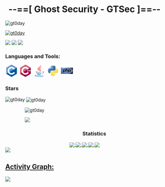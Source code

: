 <h1 align="center">--==[ Ghost Security - GTSec ]==--</h1>
<p
 align="left"> <img 
src="https://komarev.com/ghpvc/?username=gt0day&label=Profile%20views&color=0e75b6&style=flat"
 alt="gt0day" /> </p>

<p align="left"> <a 
href="https://github.com/ryo-ma/github-profile-trophy"><img 
src="https://github-profile-trophy.vercel.app/?username=gt0day&theme=matrix"
 alt="gt0day" /></a> </p>

<div> <a 
href="https://github.com/gt0day" target="_blank"><img 
src="https://img.shields.io/badge/GitHub-100000?style=for-the-badge&logo=github&logoColor=white"
 target="_blank"></a>
  <a 
href="https://youtube.com/@GT0Day" target="_blank"><img 
src="https://img.shields.io/badge/Youtube-100000?style=for-the-badge&logo=youtube&logoColor=red"
 target="_blank"></a>
  <a 
href="https://t.me/gt0day" target="_blank"><img 
src="https://img.shields.io/badge/Telegram-100000?style=for-the-badge&logo=telegram&logoColor=blue"
 target="_blank"></a>
</div><h3 align="left">Languages and Tools:</h3>
<p align="left">
<img
src="https://raw.githubusercontent.com/teamedwardforever/Readme-Generator/71f25dd8b98329b168142a6b782a107b75eab178/svg/Skills/Languages/c-original.svg"
 alt="C" width="40" height="40"/>
<img 
src="https://raw.githubusercontent.com/teamedwardforever/Readme-Generator/71f25dd8b98329b168142a6b782a107b75eab178/svg/Skills/Languages/cplusplus-original.svg"
 alt="CPP" width="40" height="40"/>
<img 
src="https://raw.githubusercontent.com/teamedwardforever/Readme-Generator/71f25dd8b98329b168142a6b782a107b75eab178/svg/Skills/Languages/java-original.svg"
 alt="Java" width="40" height="40"/>
<img 
src="https://raw.githubusercontent.com/teamedwardforever/Readme-Generator/71f25dd8b98329b168142a6b782a107b75eab178/svg/Skills/Languages/python-original.svg"
 alt="Python" width="40" height="40"/>
<img 
src="https://raw.githubusercontent.com/teamedwardforever/Readme-Generator/71f25dd8b98329b168142a6b782a107b75eab178/svg/Skills/Languages/php-original.svg"
 alt="PHP" width="40" height="40"/>
</p>

<h3 align="left">Stars</h3>
<p><img
 align="left" height="120em" 
src="https://github-readme-stats.vercel.app/api/top-langs/?username=gt0day&layout=compact&theme=chartreuse-dark"
 alt=gt0day /></p>

<p>&nbsp;<img align="center" 
height="140em" 
src="https://github-readme-stats.vercel.app/api?username=gt0day&show_icons=true&locale=en&theme=chartreuse-dark"
 alt="gt0day" /></p>

<p><img align="center" 
height="120em" 
src="https://github-readme-streak-stats.herokuapp.com/?user=gt0day&theme=chartreuse-dark"
 alt="gt0day" /></p>

<img src="https://user-images.githubusercontent.com/73097560/115834477-dbab4500-a447-11eb-908a-139a6edaec5c.gif"><h3 align="center">Statistics</h3>
<div align="center">
<a href="https://github.com/gt0day">
<img
 align="center" 
src="http://github-profile-summary-cards.vercel.app/api/cards/stats?username=gt0day&theme=chartreuse_dark"
 height="180em" />
<img align="center" 
src="http://github-profile-summary-cards.vercel.app/api/cards/most-commit-language?username=gt0day&theme=chartreuse_dark"
 height="180em" />
<img align="center" 
src="http://github-profile-summary-cards.vercel.app/api/cards/repos-per-language?username=gt0day&theme=chartreuse_dark"
 height="180em" />
<img align="center" 
src="http://github-profile-summary-cards.vercel.app/api/cards/productive-time?username=gt0day&theme=chartreuse_dark"
 height="180em" />
<img align="center" 
src="http://github-profile-summary-cards.vercel.app/api/cards/profile-details?username=gt0day&theme=chartreuse_dark"
 height="180em" />
</div>
<img src="https://user-images.githubusercontent.com/73097560/115834477-dbab4500-a447-11eb-908a-139a6edaec5c.gif"><h2 align="left">Activity Graph:</h2>
<img
 align="center" 
src="https://github-readme-activity-graph.vercel.app/graph?username=gt0day&theme=chartreuse-dark"/>
